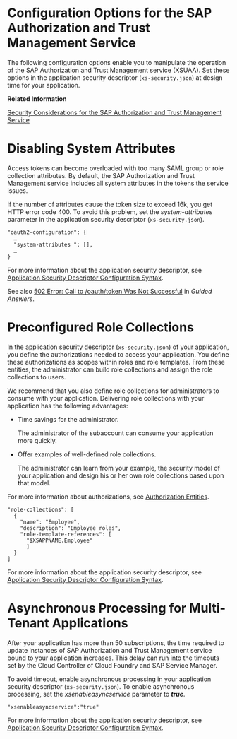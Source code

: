 <!-- loio3654087e15864b49a1bca3967a54a095 -->

# Configuration Options for the SAP Authorization and Trust Management Service

The following configuration options enable you to manipulate the operation of the SAP Authorization and Trust Management service \(XSUAA\). Set these options in the application security descriptor \(`xs-security.json`\) at design time for your application.

**Related Information**  


[Security Considerations for the SAP Authorization and Trust Management Service](Security_Considerations_for_the_SAP_Authorization_and_Trust_Management_Service_f117cab.md#loiof117cab6b92d438cb2a0b5204713994b "Decisions you make when using or administrating the SAP Authorization and Trust Management service (XSUAA) can have an impact on the security of your applications. The information provided is meant to help you in decide.")

 <a name="loio3654087e15864b49a1bca3967a54a095 loio974545ba325a493680870ad9d38d7ff3__loio974545ba325a493680870ad9d38d7ff3"/>

<!-- loio974545ba325a493680870ad9d38d7ff3 -->

# Disabling System Attributes

Access tokens can become overloaded with too many SAML group or role collection attributes. By default, the SAP Authorization and Trust Management service includes all system attributes in the tokens the service issues.

If the number of attributes cause the token size to exceed 16k, you get HTTP error code 400. To avoid this problem, set the *system-attributes* parameter in the application security descriptor \(`xs-security.json`\).

```lang-json
"oauth2-configuration": {
  … 
  "system-attributes ": [],
  …
}
```

For more information about the application security descriptor, see [Application Security Descriptor Configuration Syntax](Application_Security_Descriptor_Configuration_Syntax_517895a.md).

See also [502 Error: Call to /oauth/token Was Not Successful](https://ga.support.sap.com/dtp/viewer/index.html#/tree/2212/actions/28290:40211) in *Guided Answers*.

 <a name="loio3654087e15864b49a1bca3967a54a095 loio6f51fa1ac4ab472ebdf5b38afd4d65bc__loio6f51fa1ac4ab472ebdf5b38afd4d65bc"/>

<!-- loio6f51fa1ac4ab472ebdf5b38afd4d65bc -->

# Preconfigured Role Collections

In the application security descriptor \(`xs-security.json`\) of your application, you define the authorizations needed to access your application. You define these authorizations as scopes within roles and role templates. From these entities, the administrator can build role collections and assign the role collections to users.

We recommend that you also define role collections for administrators to consume with your application. Delivering role collections with your application has the following advantages:

-   Time savings for the administrator.

    The administrator of the subaccount can consume your application more quickly.

-   Offer examples of well-defined role collections.

    The administrator can learn from your example, the security model of your application and design his or her own role collections based upon that model.


For more information about authorizations, see [Authorization Entities](Authorization_Entities_5d8ed75.md).

```lang-json
"role-collections": [
  {
    "name": "Employee",
    "description": "Employee roles",
    "role-template-references": [
      "$XSAPPNAME.Employee"
      ]
  }
]
```

For more information about the application security descriptor, see [Application Security Descriptor Configuration Syntax](Application_Security_Descriptor_Configuration_Syntax_517895a.md).

 <a name="loio3654087e15864b49a1bca3967a54a095 loioc951392e3b6e4561bde2c0e8e21c8a0d__loioc951392e3b6e4561bde2c0e8e21c8a0d"/>

<!-- loioc951392e3b6e4561bde2c0e8e21c8a0d -->

# Asynchronous Processing for Multi-Tenant Applications

After your application has more than 50 subscriptions, the time required to update instances of SAP Authorization and Trust Management service bound to your application increases. This delay can run into the timeouts set by the Cloud Controller of Cloud Foundry and SAP Service Manager.

To avoid timeout, enable asynchronous processing in your application security descriptor \(`xs-security.json`\). To enable asynchronous processing, set the *xsenableasyncservice* parameter to ***true***.

```lang-json
"xsenableasyncservice":"true"
```

For more information about the application security descriptor, see [Application Security Descriptor Configuration Syntax](Application_Security_Descriptor_Configuration_Syntax_517895a.md).

